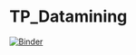 # TP_Datamining
[![Binder](https://mybinder.org/badge_logo.svg)](https://mybinder.org/v2/gh/HAZEM-MEJRI/TP_Datamining/HEAD)
